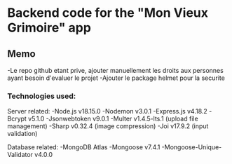 # Backend code for the "Mon Vieux Grimoire" app

## Memo
-Le repo github etant prive, ajouter manuellement les droits aux personnes ayant besoin
d'evaluer le projet
-Ajouter le package helmet pour la securite


### Technologies used:

Server related:
-Node.js v18.15.0
-Nodemon v3.0.1
-Express.js v4.18.2
-Bcrypt v5.1.0
-Jsonwebtoken v9.0.1
-Multer v1.4.5-lts.1 (upload file management)
-Sharp v0.32.4 (image compression)
-Joi v17.9.2 (input validation)

Database related:
-MongoDB Atlas
-Mongoose v7.4.1
-Mongoose-Unique-Validator v4.0.0